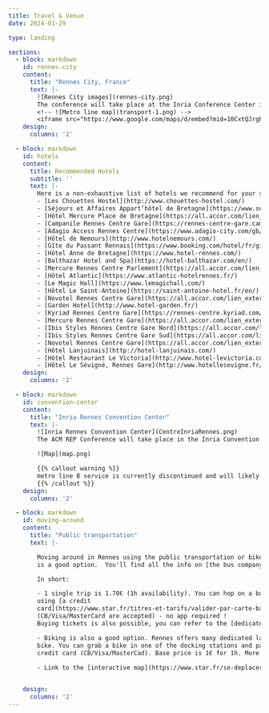 ```yaml
---
title: Travel & Venue
date: 2024-01-29

type: landing

sections:
  - block: markdown
    id: rennes-city
    content:
      title: "Rennes City, France"
      text: |-
        ![Rennes City images](rennes-city.png)
        The conference will take place at the Inria Conference Center in Rennes, 263 Av. Général Leclerc, 35000 Rennes. However, we recommend that you stay in the downtown area, the Inria Conference Center is easily reached by public transport from the downtown area (20-30 minutes). Follow this [link](https://www.tourisme-rennes.com/en/) for more information about the city, and touristic attractions.
        <!-- ![Metro line map](transport-1.png) -->
        <iframe src="https://www.google.com/maps/d/embed?mid=10CxtQJrgPh6ub9aa-vdRq7UJ0x1oo24&ehbc=2E312F" width="640" height="480" style="border:none;"></iframe>
    design:
      columns: '2'

  - block: markdown
    id: hotels
    content:
      title: Recommended Hotels
      subtitle: ''
      text: |-
        Here is a non-exhaustive list of hotels we recommend for your stay.
        - [Les Chouettes Hostel](http://www.chouettes-hostel.com/)
        - [Séjours et Affaires Appart’hôtel de Bretagne](https://www.sejours-affaires.com/residence-hoteliere-aparthotel-rennes-29.html)
        - [Hôtel Mercure Place de Bretagne](https://all.accor.com/lien_externe.svlt?goto=fiche_hotel&code_hotel=2027)
        - [Campanile Rennes Centre Gare](https://rennes-centre-gare.campanile.com/)
        - [Adagio Access Rennes Centre](https://www.adagio-city.com/gb/hotel-8398-aparthotel-adagio-access-rennes-centre/index.shtml)
        - [Hôtel de Nemours](http://www.hotelnemours.com/)
        - [Gîte du Passant Rennais](https://www.booking.com/hotel/fr/gite-du-passant-rennais.fr.html)
        - [Hôtel Anne de Bretagne](https://www.hotel-rennes.com/)
        - [Balthazar Hotel and Spa](https://hotel-balthazar.com/en/)
        - [Mercure Rennes Centre Parlement](https://all.accor.com/lien_externe.svlt?goto=fiche_hotel&code_hotel=1056)
        - [Hôtel Atlantic](https://www.atlantic-hotelrennes.fr/)
        - [Le Magic Hall](https://www.lemagichall.com/)
        - [Hôtel Le Saint-Antoine](https://saint-antoine-hotel.fr/en/)
        - [Novotel Rennes Centre Gare](https://all.accor.com/lien_externe.svlt?goto=fiche_hotel&code_hotel=7383)
        - [Garden Hotel](http://www.hotel-garden.fr/)
        - [Kyriad Rennes Centre Gare](https://rennes-centre.kyriad.com/)
        - [Mercure Rennes Centre Gare](https://all.accor.com/lien_externe.svlt?goto=fiche_hotel&code_hotel=1249)
        - [Ibis Styles Rennes Centre Gare Nord](https://all.accor.com/lien_externe.svlt?goto=fiche_hotel&code_hotel=0731)
        - [Ibis Styles Rennes Centre Gare Sud](https://all.accor.com/lien_externe.svlt?goto=fiche_hotel&code_hotel=3450)
        - [Novotel Rennes Centre Gare](https://all.accor.com/lien_externe.svlt?goto=fiche_hotel&code_hotel=7383)
        - [Hôtel Lanjuinais](http://hotel-lanjuinais.com/)
        - [Hôtel Restaurant Le Victoria](http://www.hotel-levictoria.com/)
        - [Hôtel Le Sévigné, Rennes Gare](http://www.hotellesevigne.fr/)
    design:
      columns: '2'

  - block: markdown
    id: convention-center
    content:
      title: "Inria Rennes Convention Center"
      text: |-
        ![Inria Rennes Convention Center](CentreInriaRennes.png)
        The ACM REP Conference will take place in the Inria Convention Center, in the Beaulieu Campus Area. You can reach the campus or with ~~the metro line B (Beaulieu Université station +15 mins walk to reach the convention center) or~~ with city bus lines C4 or C6 (Preales or Tournebride stops, +5 mins walk).

        ![Map](map.png)

        {{% callout warning %}}
        metro line B service is currently discontinued and will likely still be discontinued during the period of the conference.
        {{% /callout %}}
    design:
      columns: '2'

  - block: markdown
    id: moving-around
    content:
      title: "Public transportation"
      text: |-

        Moving around in Rennes using the public transportation or bike system
        is a good option.  You'll find all the info on [the bus company](https://www.star.fr) - translation available at the bottom of the page.

        In short:

        - 1 single trip is 1.70€ (1h availability). You can hop on a bus and pay
        using [a credit
        card](https://www.star.fr/titres-et-tarifs/valider-par-carte-bancaire)
        (CB/Visa/MasterCard are accepted) - no app required !
        Buying tickets is also possible, you can refer to the [dedicated page](https://www.star.fr/titres-et-tarifs/trouver-mon-tarif) to see all the options.

        - Biking is also a good option. Rennes offers many dedicated lanes to
        bike. You can grab a bike in one of the docking stations and pay with your
        credit card (CB/Visa/MasterCad). Base price is 1€ for 1h. More info on the [dedicated page](https://www.star.fr/se-deplacer/velo/velo-libre-service#lc:/bss).
        
        - Link to the [interactive map](https://www.star.fr/se-deplacer/plan-dynamique#lc:/bss)


    design:
      columns: '2'
---
```

